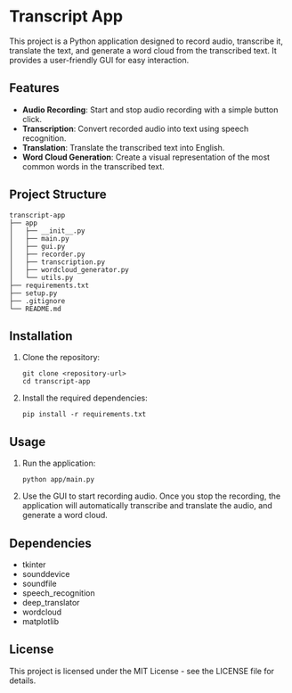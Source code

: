 # Transcript App

This project is a Python application designed to record audio, transcribe it, translate the text, and generate a word cloud from the transcribed text. It provides a user-friendly GUI for easy interaction.

## Features

- **Audio Recording**: Start and stop audio recording with a simple button click.
- **Transcription**: Convert recorded audio into text using speech recognition.
- **Translation**: Translate the transcribed text into English.
- **Word Cloud Generation**: Create a visual representation of the most common words in the transcribed text.

## Project Structure

```
transcript-app
├── app
│   ├── __init__.py
│   ├── main.py
│   ├── gui.py
│   ├── recorder.py
│   ├── transcription.py
│   ├── wordcloud_generator.py
│   └── utils.py
├── requirements.txt
├── setup.py
├── .gitignore
└── README.md
```

## Installation

1. Clone the repository:
   ```
   git clone <repository-url>
   cd transcript-app
   ```

2. Install the required dependencies:
   ```
   pip install -r requirements.txt
   ```

## Usage

1. Run the application:
   ```
   python app/main.py
   ```

2. Use the GUI to start recording audio. Once you stop the recording, the application will automatically transcribe and translate the audio, and generate a word cloud.

## Dependencies

- tkinter
- sounddevice
- soundfile
- speech_recognition
- deep_translator
- wordcloud
- matplotlib

## License

This project is licensed under the MIT License - see the LICENSE file for details.